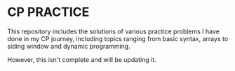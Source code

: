 # CP PRACTICE


This repository includes the solutions of various practice problems I have done in my CP journey, including topics ranging from basic syntax, arrays to siding window and dynamic programming.

However, this isn't complete and will be updating it.


